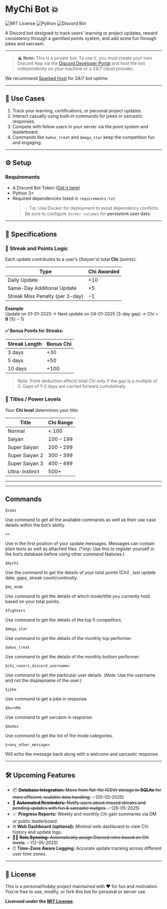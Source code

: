 # MyChi Bot 💥  
![MIT License](https://img.shields.io/badge/license-MIT-blue.svg)
![Python](https://img.shields.io/badge/Python-3%2B-blue.svg)
![Discord Bot](https://img.shields.io/badge/Discord-Bot-5865F2?logo=discord&logoColor=white)

A Discord bot designed to track users' learning or project updates, reward consistency through a gamified points system, and add some fun through jokes and sarcasm.

---

> ⚠️ **Note:** This is a private bot. To use it, you must create your own Discord App via the [Discord Developer Portal](https://discord.com/developers) and host the bot independently on your machine or a 24/7 cloud provider.

We recommend [Sparked Host](https://billing.sparkedhost.com/aff.php?aff=2780) for 24/7 bot uptime.

---

## 🚀 Use Cases

1. Track your learning, certifications, or personal project updates.
2. Interact casually using built-in commands for jokes or sarcastic responses.
3. Compete with fellow users in your server via the point system and leaderboard.
4. Commands like `$whos_treat` and `$mega_star` keep the competition fun and engaging.

---

## ⚙️ Setup

### Requirements

- A Discord Bot Token ([Get it here](https://discord.com/developers))
- Python 3+
- Required dependencies listed in `requirements.txt`
  > 💡 Tip: Use Docker for deployment to avoid dependency conflicts. Be sure to configure `docker volumes` for **persistent user data**.

---

## 🧠 Specifications

### 🔁 Streak and Points Logic

Each update contributes to a user’s (*Saiyan's*) total **Chi** (points):

| Type                            | Chi Awarded |
|---------------------------------|-------------|
| Daily Update                    | +10         |
| Same-Day Additional Update      | +5          |
| Streak Miss Penalty (per 3-day) | −1          |

**Example**  
Update on 01-01-2025 → Next update on 04-01-2025 (3-day gap) → Chi = **9** (10 − 1)

#### ✅ Bonus Points for Streaks:
| Streak Length | Bonus Chi |
|---------------|-----------|
| 3 days        | +30       |
| 5 days        | +50       |
| 10 days       | +100      |

> Note: Point deduction affects total Chi only if the gap is a multiple of 3. Gaps of 1–2 days are carried forward cumulatively.

### 🧬 Titles / Power Levels

Your **Chi level** determines your title:

| Title             | Chi Range         |
|-------------------|-------------------|
| Normal            | < 100             |
| Saiyan            | 100 – 199         |
| Super Saiyan      | 200 – 299         |
| Super Saiyan 2    | 300 – 399         |
| Super Saiyan 3    | 400 – 499         |
| Ultra-Instinct    | 500+              |

---

- - - - 
## Commands ##

    $coms
   Use command to get all the available commands as well as their use case details within the bot’s ability.

    >>
   Use in the first position of your update messages. Messages can contain plain texts as well as attached files. (*imp: Use this to register yourself in the bot’s database before using other command features.)

    $mychi 
   Use the command to get the details of your total points (Chi) , last update date, gaps, streak count/continuity.
    
    $my_mode
   Use command to get the details of which mode/title you currently hold based on your total points.
    
    $fighters
   Use command to get the details of the top 5 competitors.

    $mega_star
   Use command to get the details of the monthly top performer.
    
    $whos_treat
   Use command to get the details of the monthly bottom performer.
    
    $chi_<users_discord_username>
   Use command to get the particular user details. (*Note:* Use the username and not the displayname of the user.)
    
    $joke
   Use command to get a joke in response.
   
    $burnMe
   Use command to get sarcasm in response.
   
    $modes
   Use command to get the list of the mode categories.
    
    $<any_other_message>
   Will echo the message back along with a welcome and sarcastic response.


---

## 🛠️ Upcoming Features

- 📦 ~~**Database Integration:** Move from flat-file (CSV) storage to **SQLite** for more efficient, scalable data handling.~~ ✅(05-05-2025)
- 🔔 ~~**Automated Reminders:** Notify users about missed streaks and pending updates with fun & sarcastic nudges.~~ ✅(26-05-2025)
- 📈 **Progress Reports:** Weekly and monthly Chi gain summaries via DM or public leaderboard.
- 🌐 **Web Dashboard (optional):** Minimal web dashboard to view Chi history and update logs.
- 🧙‍♂️ ~~**Role Syncing:** Automatically assign Discord roles based on Chi levels.~~ ✅(12-05-2025)
- ⏰ **Time-Zone Aware Logging:** Accurate update tracking across different user time zones.

---
## 🪪 License

This is a personal/hobby project maintained with ❤️ for fun and motivation.  
You're free to use, modify, or fork this bot for personal or server use.

**Licensed under the [MIT License](https://choosealicense.com/licenses/mit/).**
